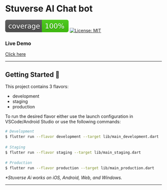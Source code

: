 # Stuverse AI Chat bot

![coverage][coverage_badge]
[![License: MIT][license_badge]][license_link]
### Live Demo
[Click here](https://stuverse-ai.web.app/#/home)


---

## Getting Started 🚀

This project contains 3 flavors:

- development
- staging
- production

To run the desired flavor either use the launch configuration in VSCode/Android Studio or use the following commands:

```sh
# Development
$ flutter run --flavor development --target lib/main_development.dart

# Staging
$ flutter run --flavor staging --target lib/main_staging.dart

# Production
$ flutter run --flavor production --target lib/main_production.dart
```

_\*Stuverse Ai works on iOS, Android, Web, and Windows._


---



[coverage_badge]: coverage_badge.svg

[license_badge]: https://img.shields.io/badge/license-MIT-blue.svg
[license_link]: https://opensource.org/licenses/MIT

